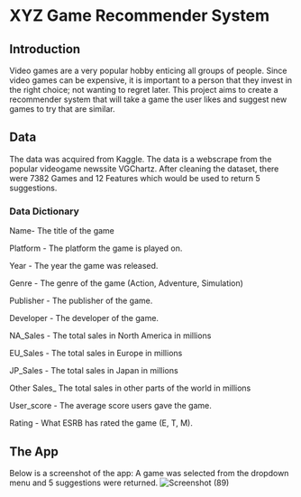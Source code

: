 # XYZ Game Recommender System
## Introduction 
Video games are a very popular hobby enticing all groups of people. Since video games can be expensive, it is important to a person that they invest in the right choice; not wanting to regret later. 
This project aims to create a recommender system that will take a game the user likes and suggest new games to try that are similar.

## Data
The data was acquired from Kaggle. The data is a webscrape from the popular videogame newssite VGChartz. After cleaning the dataset, there were 7382 Games and 12 Features which would be used to return 5 suggestions.
### Data Dictionary
Name- The title of the game

Platform - The platform the game is played on.

Year - The year the game was released.

Genre -  The genre of the game (Action, Adventure, Simulation)

Publisher - The publisher of the game.

Developer - The developer of the game.

NA_Sales -  The total sales in North America in millions

EU_Sales - The total sales in Europe in millions

JP_Sales - The total sales in Japan in millions

Other Sales_ The total sales in other parts of the world in millions

User_score - The average score users gave the game.

Rating - What ESRB has rated the game (E, T, M).


## The App
Below is a screenshot of the app: A game was selected from the dropdown menu and 5 suggestions were returned.
![Screenshot (89)](https://user-images.githubusercontent.com/100548755/192379889-3c7184e0-1b2c-4fa3-92a0-14dbed9a138c.png)

